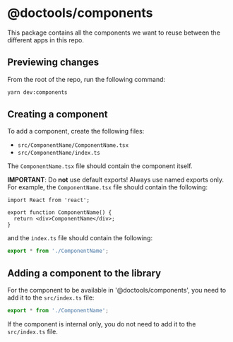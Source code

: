 # @doctools/components

This package contains all the components we want to reuse between the different
apps in this repo.

## Previewing changes

From the root of the repo, run the following command:

```sh
yarn dev:components
```

## Creating a component

To add a component, create the following files:

- `src/ComponentName/ComponentName.tsx`
- `src/ComponentName/index.ts`

The `ComponentName.tsx` file should contain the component itself.

**IMPORTANT**: Do **not** use default exports! Always use named exports only.
For example, the `ComponentName.tsx` file should contain the following:

```tsx
import React from 'react';

export function ComponentName() {
  return <div>ComponentName</div>;
}
```

and the `index.ts` file should contain the following:

```ts
export * from './ComponentName';
```

## Adding a component to the library

For the component to be available in '@doctools/components', you need to add it
to the `src/index.ts` file:

```ts
export * from './ComponentName';
```

If the component is internal only, you do not need to add it to the
`src/index.ts` file.
